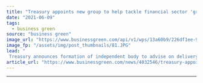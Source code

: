 ```yaml
---
title: "Treasury appoints new group to help tackle financial sector 'greenwashing'"
date: "2021-06-09"
tags: 
  - business green
source: "business green"
image_url: "https://www.businessgreen.com/api/v1/wps/13a60b9/226df1ee-9988-4d5b-a7d8-1a62a001096a/4/treasury-350x250-185x114.JPG"
image_fp: "/assets/img/post_thumbnails/81.JPG"
lead: "
 Treasury announces formation of independent body to advise on delivery of government's planned 'green taxonomy' ..."
article_url: "https://www.businessgreen.com/news/4032546/treasury-appoints-group-help-tackle-financial-sector-greenwashing"
---
```


---
